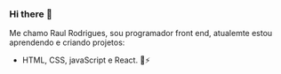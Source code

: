 ### Hi there :goat:

Me chamo Raul Rodrigues, sou programador front end, atualemte estou aprendendo e criando projetos:

- HTML, CSS, javaScript e React. 💬⚡ 

